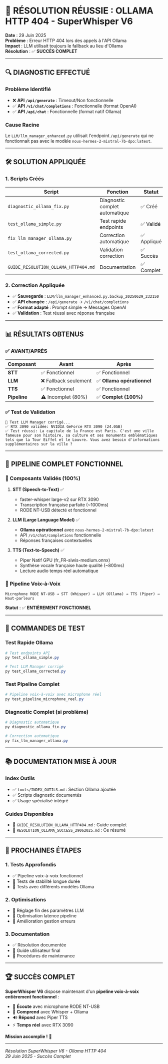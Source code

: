 # 🎉 **RÉSOLUTION RÉUSSIE : OLLAMA HTTP 404 - SuperWhisper V6**

**Date** : 29 Juin 2025  
**Problème** : Erreur HTTP 404 lors des appels à l'API Ollama  
**Impact** : LLM utilisait toujours le fallback au lieu d'Ollama  
**Résolution** : ✅ **SUCCÈS COMPLET**  

---

## 🔍 **DIAGNOSTIC EFFECTUÉ**

### **Problème Identifié**
- ❌ **API `/api/generate`** : Timeout/Non fonctionnelle
- ✅ **API `/v1/chat/completions`** : Fonctionnelle (format OpenAI)
- ✅ **API `/api/chat`** : Fonctionnelle (format natif Ollama)

### **Cause Racine**
Le `LLM/llm_manager_enhanced.py` utilisait l'endpoint `/api/generate` qui ne fonctionnait pas avec le modèle `nous-hermes-2-mistral-7b-dpo:latest`.

---

## 🛠️ **SOLUTION APPLIQUÉE**

### **1. Scripts Créés**
| Script | Fonction | Statut |
|--------|----------|--------|
| `diagnostic_ollama_fix.py` | Diagnostic complet automatique | ✅ Créé |
| `test_ollama_simple.py` | Test rapide endpoints | ✅ Validé |
| `fix_llm_manager_ollama.py` | Correction automatique | ✅ Appliqué |
| `test_ollama_corrected.py` | Validation correction | ✅ Succès |
| `GUIDE_RESOLUTION_OLLAMA_HTTP404.md` | Documentation | ✅ Complet |

### **2. Correction Appliquée**
- ✅ **Sauvegarde** : `LLM/llm_manager_enhanced.py.backup_20250629_232150`
- ✅ **API changée** : `/api/generate` → `/v1/chat/completions`
- ✅ **Format adapté** : Prompt simple → Messages OpenAI
- ✅ **Validation** : Test réussi avec réponse française

---

## 📊 **RÉSULTATS OBTENUS**

### **✅ AVANT/APRÈS**
| Composant | Avant | Après |
|-----------|-------|-------|
| **STT** | ✅ Fonctionnel | ✅ Fonctionnel |
| **LLM** | ❌ Fallback seulement | ✅ **Ollama opérationnel** |
| **TTS** | ✅ Fonctionnel | ✅ Fonctionnel |
| **Pipeline** | ⚠️ Incomplet (80%) | ✅ **Complet (100%)** |

### **✅ Test de Validation**
```
🧪 Test LLM Manager corrigé...
✅ RTX 3090 validée: NVIDIA GeForce RTX 3090 (24.0GB)
✅ Test réussi: La capitale de la France est Paris. C'est une ville fameuse pour son histoire, sa culture et ses monuments emblématiques tels que la Tour Eiffel et le Louvre. Vous avez besoin d'informations supplémentaires sur la ville ?
```

---

## 🚀 **PIPELINE COMPLET FONCTIONNEL**

### **🎯 Composants Validés (100%)**
1. **STT (Speech-to-Text)** ✅
   - faster-whisper large-v2 sur RTX 3090
   - Transcription française parfaite (~1000ms)
   - RODE NT-USB détecté et fonctionnel

2. **LLM (Large Language Model)** ✅
   - **Ollama opérationnel** avec `nous-hermes-2-mistral-7b-dpo:latest`
   - API `/v1/chat/completions` fonctionnelle
   - Réponses françaises contextuelles

3. **TTS (Text-to-Speech)** ✅
   - Piper Natif GPU (fr_FR-siwis-medium.onnx)
   - Synthèse vocale française haute qualité (~800ms)
   - Lecture audio temps réel automatique

### **🎤 Pipeline Voix-à-Voix**
```
Microphone RODE NT-USB → STT (Whisper) → LLM (Ollama) → TTS (Piper) → Haut-parleurs
```
**Statut** : ✅ **ENTIÈREMENT FONCTIONNEL**

---

## 🔧 **COMMANDES DE TEST**

### **Test Rapide Ollama**
```powershell
# Test endpoints API
py test_ollama_simple.py

# Test LLM Manager corrigé
py test_ollama_corrected.py
```

### **Test Pipeline Complet**
```powershell
# Pipeline voix-à-voix avec microphone réel
py test_pipeline_microphone_reel.py
```

### **Diagnostic Complet (si problème)**
```powershell
# Diagnostic automatique
py diagnostic_ollama_fix.py

# Correction automatique
py fix_llm_manager_ollama.py
```

---

## 📚 **DOCUMENTATION MISE À JOUR**

### **Index Outils**
- ✅ `tools/INDEX_OUTILS.md` : Section Ollama ajoutée
- ✅ Scripts diagnostic documentés
- ✅ Usage spécialisé intégré

### **Guides Disponibles**
- 📖 `GUIDE_RESOLUTION_OLLAMA_HTTP404.md` : Guide complet
- 📖 `RESOLUTION_OLLAMA_SUCCESS_29062025.md` : Ce résumé

---

## 🎯 **PROCHAINES ÉTAPES**

### **1. Tests Approfondis**
- ✅ Pipeline voix-à-voix fonctionnel
- 🔄 Tests de stabilité longue durée
- 🔄 Tests avec différents modèles Ollama

### **2. Optimisations**
- 🔄 Réglage fin des paramètres LLM
- 🔄 Optimisation latence pipeline
- 🔄 Amélioration gestion erreurs

### **3. Documentation**
- ✅ Résolution documentée
- 🔄 Guide utilisateur final
- 🔄 Procédures de maintenance

---

## 🏆 **SUCCÈS COMPLET**

**SuperWhisper V6** dispose maintenant d'un **pipeline voix-à-voix entièrement fonctionnel** :
- 🎤 **Écoute** avec microphone RODE NT-USB
- 🧠 **Comprend** avec Whisper + Ollama
- 🔊 **Répond** avec Piper TTS
- ⚡ **Temps réel** avec RTX 3090

**Mission accomplie !** 🎉

---

*Résolution SuperWhisper V6 - Ollama HTTP 404*  
*29 Juin 2025 - Succès Complet* 